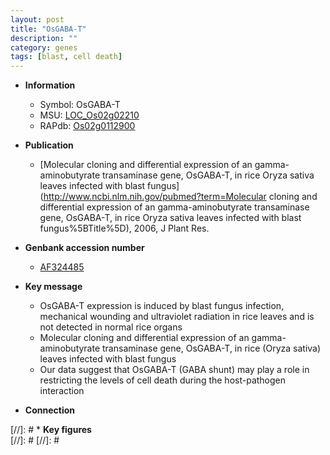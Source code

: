 ```yaml
---
layout: post
title: "OsGABA-T"
description: ""
category: genes
tags: [blast, cell death]
---
```


* **Information**  
    + Symbol: OsGABA-T  
    + MSU: [LOC_Os02g02210](http://rice.plantbiology.msu.edu/cgi-bin/ORF_infopage.cgi?orf=LOC_Os02g02210)  
    + RAPdb: [Os02g0112900](http://rapdb.dna.affrc.go.jp/viewer/gbrowse_details/irgsp1?name=Os02g0112900)  

* **Publication**  
    + [Molecular cloning and differential expression of an gamma-aminobutyrate transaminase gene, OsGABA-T, in rice Oryza sativa leaves infected with blast fungus](http://www.ncbi.nlm.nih.gov/pubmed?term=Molecular cloning and differential expression of an gamma-aminobutyrate transaminase gene, OsGABA-T, in rice Oryza sativa leaves infected with blast fungus%5BTitle%5D), 2006, J Plant Res.

* **Genbank accession number**  
    + [AF324485](http://www.ncbi.nlm.nih.gov/nuccore/AF324485)

* **Key message**  
    + OsGABA-T expression is induced by blast fungus infection, mechanical wounding and ultraviolet radiation in rice leaves and is not detected in normal rice organs
    + Molecular cloning and differential expression of an gamma-aminobutyrate transaminase gene, OsGABA-T, in rice (Oryza sativa) leaves infected with blast fungus
    + Our data suggest that OsGABA-T (GABA shunt) may play a role in restricting the levels of cell death during the host-pathogen interaction

* **Connection**  

[//]: # * **Key figures**  
[//]: # 
[//]: # 
